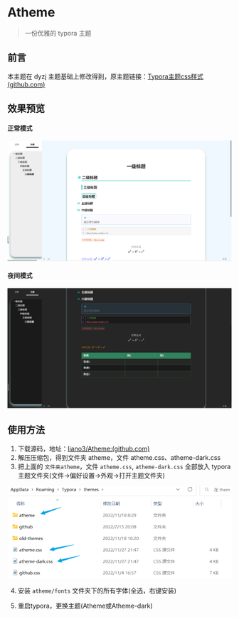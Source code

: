 # Atheme

> 一份优雅的 typora 主题

## 前言

本主题在 dyzj 主题基础上修改得到，原主题链接：[Typora主题css样式 (github.com)](https://github.com/muggledy/typora-dyzj-theme)

## 效果预览

#### 正常模式

<img src="readme.assets/image-20221130112616055.png" alt="image-20221130112616055" style="zoom:80%;" />

#### 夜间模式

<img src="readme.assets/image-20221130112645681.png" alt="image-20221130112645681" style="zoom:80%;" />

## 使用方法

1. 下载源码，地址：[liano3/Atheme:(github.com)](https://github.com/liano3/Atheme)
2. 解压压缩包，得到文件夹 atheme，文件 atheme.css、atheme-dark.css
3. 把上面的 `文件夹atheme`，文件 `atheme.css`, `atheme-dark.css` 全部放入 typora 主题文件夹(文件->偏好设置->外观->打开主题文件夹)
<img src="readme.assets/image-20221130112424163.png" alt="image-20221130112424163" style="zoom:80%;" />

4. 安装 `atheme/fonts` 文件夹下的所有字体(全选，右键安装)

5. 重启typora，更换主题(Atheme或Atheme-dark)

